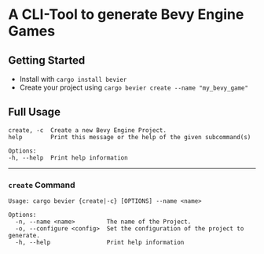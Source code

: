 # A CLI-Tool to generate Bevy Engine Games

## Getting Started
- Install with `cargo install bevier`
- Create your project using `cargo bevier create --name "my_bevy_game"`

## Full Usage
````text
create, -c  Create a new Bevy Engine Project.
help        Print this message or the help of the given subcommand(s)

Options:
-h, --help  Print help information
````
***

### ``create`` Command
````text
Usage: cargo bevier {create|-c} [OPTIONS] --name <name>

Options:
  -n, --name <name>         The name of the Project.
  -o, --configure <config>  Set the configuration of the project to generate.
  -h, --help                Print help information
````
